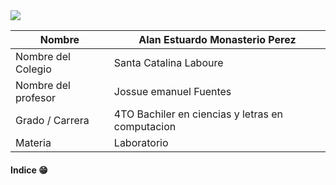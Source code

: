 <img src = https://www.altonivel.com.mx/wp-content/uploads/2020/05/amazon1.jpg>


| Nombre | Alan Estuardo Monasterio Perez |
| ------------ | ------------ |
| Nombre del Colegio | Santa Catalina Laboure |
| Nombre del profesor | Jossue emanuel Fuentes |
| Grado / Carrera | 4TO Bachiler en ciencias y letras en computacion |
| Materia | Laboratorio |


####  Indice 😁
